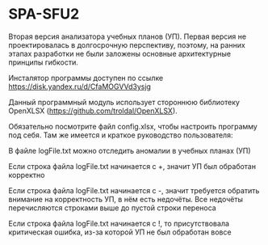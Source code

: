 # SPA-SFU2
Вторая версия анализатора учебных планов (УП). Первая версия не проектировалась в долгосрочную перспективу, поэтому, на ранних этапах разработки не были заложены основные архитектурные принципы гибкости. 


Инсталятор программы доступен по ссылке https://disk.yandex.ru/d/CfaMOGVVd3ysjg


Данный программный модуль использует стороннюю библиотеку OpenXLSX (https://github.com/troldal/OpenXLSX).


Обязательно посмотрите файл config.xlsx, чтобы настроить программу под себя. Там же имеется и краткое руководство пользователя:


В файле logFile.txt можно отследить аномалии в учебных планах (УП)

Если строка файла logFile.txt начинается с +, значит УП был обработан корректно

Если строка файла logFile.txt начинается с -, значит требуется обратить внимание на корректность УП, в нём есть недочёты. Все недочёты перечисляются строками выше до пустой строки переноса

Если строка файла logFile.txt начинается с !, то присутствовала критическая ошибка, из-за которой УП не был обработан вовсе
